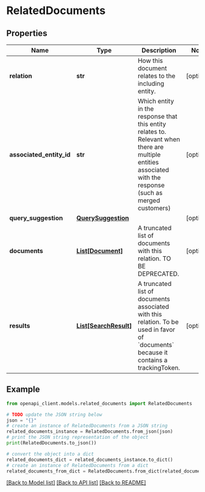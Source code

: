 # RelatedDocuments


## Properties

Name | Type | Description | Notes
------------ | ------------- | ------------- | -------------
**relation** | **str** | How this document relates to the including entity. | [optional] 
**associated_entity_id** | **str** | Which entity in the response that this entity relates to. Relevant when there are multiple entities associated with the response (such as merged customers) | [optional] 
**query_suggestion** | [**QuerySuggestion**](QuerySuggestion.md) |  | [optional] 
**documents** | [**List[Document]**](Document.md) | A truncated list of documents with this relation. TO BE DEPRECATED. | [optional] 
**results** | [**List[SearchResult]**](SearchResult.md) | A truncated list of documents associated with this relation. To be used in favor of &#x60;documents&#x60; because it contains a trackingToken. | [optional] 

## Example

```python
from openapi_client.models.related_documents import RelatedDocuments

# TODO update the JSON string below
json = "{}"
# create an instance of RelatedDocuments from a JSON string
related_documents_instance = RelatedDocuments.from_json(json)
# print the JSON string representation of the object
print(RelatedDocuments.to_json())

# convert the object into a dict
related_documents_dict = related_documents_instance.to_dict()
# create an instance of RelatedDocuments from a dict
related_documents_from_dict = RelatedDocuments.from_dict(related_documents_dict)
```
[[Back to Model list]](../README.md#documentation-for-models) [[Back to API list]](../README.md#documentation-for-api-endpoints) [[Back to README]](../README.md)


